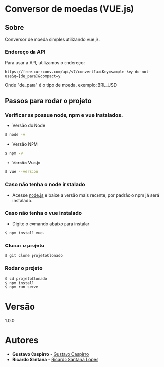 # Conversor de moedas (VUE.js)

## Sobre
Conversor de moeda simples utilizando vue.js.

### Endereço da API

Para usar a API, utilizamos o endereço:

`https://free.currconv.com/api/v7/convert?apiKey=sample-key-do-not-use&q=[de_para]&compact=y`

Onde "de_para" é o tipo de moeda, exemplo: BRL_USD

## Passos para rodar o projeto

### Verificar se possue node, npm e vue instalados.

- Versão do Node
```sh
$ node -v
```

- Versão NPM
```sh
$ npm -v
```

- Versão Vue.js
```sh
$ vue --version
```

### Caso não tenha o node instalado
- Acesse [node.js](https://nodejs.org/en/) e baixe a versão mais recente, por padrão o npm já será instalado.

### Caso não tenha o vue instalado
- Digite o comando abaixo para instalar
```sh
$ npm install vue.
```

### Clonar o projeto
```
$ git clone projetoClonado
```

### Rodar o projeto
```
$ cd projetoClonado
$ npm install
$ npm run serve
```

# Versão
1.0.0

# Autores 

* **Gustavo Caspirro** - [Gustavo Caspirro](https://github.com/GustavoCaspirro)
* **Ricardo Santana** - [Ricardo Santana Lopes](https://github.com/RicardoSLopes)
